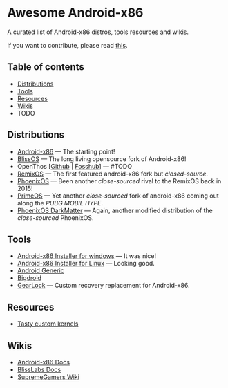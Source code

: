 # Awesome Android-x86

A curated list of Android-x86 distros, tools resources and wikis.

If you want to contribute, please read [this](CONTRIBUTING.md).

## Table of contents

  - [Distributions](#distributions)
  - [Tools](#tools)
  - [Resources](#resources)
  - [Wikis](#wikis)
  - TODO

## Distributions

* [Android-x86](https://www.android-x86.org) — The starting point!
* [BlissOS](https://blissos.org) — The long living opensource fork of Android-x86!
* OpenThos [[Github](https://github.com/openthos/openthos/wiki/Installation-and-Running--OpenThOs-img) | [Fosshub](https://www.fosshub.com/OPENTHOS.html)] — #TODO
* [RemixOS](https://www.fosshub.com/Remix-OS.html) — The first featured android-x86 fork but _closed-source_.
* [PhoenixOS](http://www.phoenixos.com/en/download_x86) — Been another _close-sourced_ rival to the RemixOS back in 2015!
* [PrimeOS](https://primeos.in/download) — Yet another _close-sourced_ fork of android-x86 coming out along the _PUBG MOBIL HYPE_.
* [PhoenixOS DarkMatter](https://supreme-gamers.com/r/phoenixos-darkmatter-supercharged-for-everyone.2) — Again, another modified distribution of the _close-sourced_ PhoenixOS.

## Tools

* [Android-x86 Installer for windows](https://github.com/ExtremeGTX/Androidx86-Installer-for-Windows) — It was nice!
* [Android-x86 Installer for Linux](https://github.com/jaxparrow07/Androidx86-Installer-Linux) — Looking good.
* [Android Generic](https://github.com/android-generic)
* [Bigdroid](https://github.com/bigdroid)
* [GearLock](github.com/axonasif/gearlock) — Custom recovery replacement for Android-x86.

## Resources

* [Tasty custom kernels](https://supreme-gamers.com/search/364438/?q=kernel&t=resource&c[categories][0]=3&c[child_categories]=1&c[prefixes][0]=1&c[title_only]=1&c[users]=HMTheBoy154&o=date)

## Wikis

* [Android-x86 Docs](https://www.android-x86.org/documentation.html)
* [BlissLabs Docs](https://docs.blissos.org)
* [SupremeGamers Wiki](https://wiki.supreme-gamers.com)
